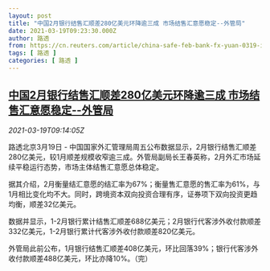 ```yaml
---
layout: post
title: "中国2月银行结售汇顺差280亿美元环降逾三成 市场结售汇意愿稳定--外管局"
date: 2021-03-19T09:23:30.000Z
author: 路透
from: https://cn.reuters.com/article/china-safe-feb-bank-fx-yuan-0319-idCNKBS2BB0TL
tags: [ 路透 ]
categories: [ 路透 ]
---
```

<!--1616145810000-->
[中国2月银行结售汇顺差280亿美元环降逾三成 市场结售汇意愿稳定--外管局](https://cn.reuters.com/article/china-safe-feb-bank-fx-yuan-0319-idCNKBS2BB0TL)
------

<div>
<div><i>2021-03-19T09:14:05Z</i></div><p>路透北京3月19日 - 中国国家外汇管理局周五公布数据显示，2月银行结售汇顺差280亿美元，较1月顺差规模收窄逾三成。外管局副局长王春英称，2月外汇市场延续平稳运行态势，市场主体结售汇意愿总体稳定。</p><p>据其介绍，2月衡量结汇意愿的结汇率为67%；衡量售汇意愿的售汇率为61%，与1月相比变化均不大。同时，跨境资本双向投资合理有序，证券项下双向投资更趋均衡，顺差32亿美元。</p><p>数据并显示，1-2月银行累计结售汇顺差688亿美元；2月银行代客涉外收付款顺差332亿美元，1-2月银行累计代客涉外收付款顺差820亿美元。</p><p>外管局此前公布，1月银行结售汇顺差408亿美元，环比回落39%；银行代客涉外收付款顺差488亿美元，环比亦降10%。（完）</p>
</div>
